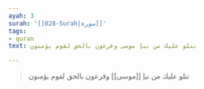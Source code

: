 ```yaml
---
ayah: 3
surah: '[[028-Surah|سورة]]'
tags:
- quran
text: نتلو عليك من نبإ موسى وفرعون بالحق لقوم يؤمنون

---
```

> نتلو عليك من نبإ [[موسى]] وفرعون بالحق لقوم يؤمنون
